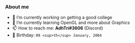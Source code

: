 ### About me

- 🔭 I’m currently working on getting a good college
- 🌱 I’m currently learning OpenGL and more about Graphics
- 📫 How to reach me: **AdhTri#3606** (Discord)
- 🎂 Birthday: `09 <sup>th</sup> January, 2004`
